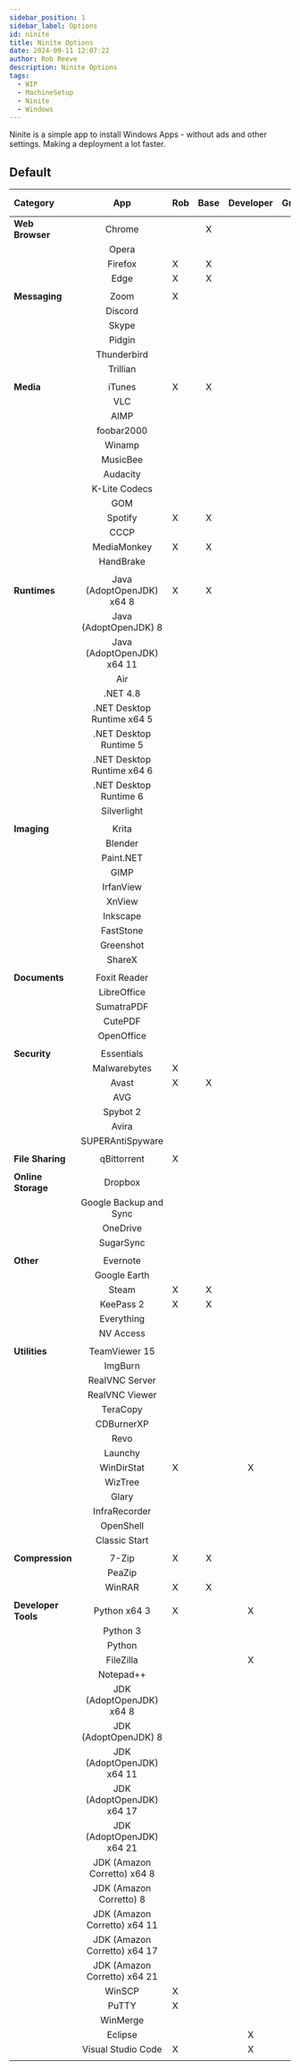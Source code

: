 ```yaml
---  
sidebar_position: 1  
sidebar_label: Options
id: ninite
title: Ninite Options
date: 2024-09-11 12:07:22
author: Rob Reeve
description: Ninite Options
tags: 
  - WIP
  - MachineSetup
  - Ninite
  - Windows
---  
```


<!-- SPDX-License-Identifier: CC-BY-SA-4.0 -->

Ninite is a simple app to install Windows Apps - without ads and other settings. Making a deployment a lot faster.

## Default

| Category            |             App              | Rob | Base | Developer | Graphics | Basic | Not Installed |
| :------------------ | :--------------------------: | --- | :--: | :-------: | :------: | ----- | :-----------: |
| **Web Browser**     |            Chrome            |     |  X   |           |          |       |               |
|                     |            Opera             |     |      |           |          |       |       X       |
|                     |           Firefox            | X   |  X   |           |          | X     |               |
|                     |             Edge             | X   |  X   |           |          | X     |       X       |
|                     |                              |     |      |           |          |       |               |
| **Messaging**       |             Zoom             | X   |      |           |          |       |       X       |
|                     |           Discord            |     |      |           |          |       |       X       |
|                     |            Skype             |     |      |           |          |       |       X       |
|                     |            Pidgin            |     |      |           |          |       |       X       |
|                     |         Thunderbird          |     |      |           |          |       |       X       |
|                     |           Trillian           |     |      |           |          |       |       X       |
|                     |                              |     |      |           |          |       |               |
| **Media**           |            iTunes            | X   |  X   |           |          | X     |               |
|                     |             VLC              |     |      |           |          |       |       X       |
|                     |             AIMP             |     |      |           |          |       |       X       |
|                     |          foobar2000          |     |      |           |          |       |       X       |
|                     |            Winamp            |     |      |           |          |       |       X       |
|                     |           MusicBee           |     |      |           |          |       |       X       |
|                     |           Audacity           |     |      |           |          |       |       X       |
|                     |        K-Lite Codecs         |     |      |           |          |       |       X       |
|                     |             GOM              |     |      |           |          |       |       X       |
|                     |           Spotify            | X   |  X   |           |          |       |               |
|                     |             CCCP             |     |      |           |          |       |       X       |
|                     |         MediaMonkey          | X   |  X   |           |          |       |               |
|                     |          HandBrake           |     |      |           |          |       |       X       |
|                     |                              |     |      |           |          |       |               |
| **Runtimes**        |  Java (AdoptOpenJDK) x64 8   | X   |  X   |           |          | X     |               |
|                     |    Java (AdoptOpenJDK) 8     |     |      |           |          |       |       X       |
|                     |  Java (AdoptOpenJDK) x64 11  |     |      |           |          |       |       X       |
|                     |             Air              |     |      |           |          |       |               |
|                     |           .NET 4.8           |     |      |           |          |       |               |
|                     |  .NET Desktop Runtime x64 5  |     |      |           |          |       |               |
|                     |    .NET Desktop Runtime 5    |     |      |           |          |       |               |
|                     |  .NET Desktop Runtime x64 6  |     |      |           |          |       |               |
|                     |    .NET Desktop Runtime 6    |     |      |           |          |       |               |
|                     |         Silverlight          |     |      |           |          |       |       X       |
|                     |                              |     |      |           |          |       |               |
| **Imaging**         |            Krita             |     |      |           |          |       |       X       |
|                     |           Blender            |     |      |           |          |       |       X       |
|                     |          Paint.NET           |     |      |           |    X     |       |               |
|                     |             GIMP             |     |      |           |    X     |       |               |
|                     |          IrfanView           |     |      |           |          |       |       X       |
|                     |            XnView            |     |      |           |          |       |       X       |
|                     |           Inkscape           |     |      |           |    X     |       |               |
|                     |          FastStone           |     |      |           |          |       |       X       |
|                     |          Greenshot           |     |      |           |          |       |       X       |
|                     |            ShareX            |     |      |           |          |       |       X       |
|                     |                              |     |      |           |          |       |               |
| **Documents**       |         Foxit Reader         |     |      |           |          |       |       X       |
|                     |         LibreOffice          |     |      |           |          |       |       X       |
|                     |          SumatraPDF          |     |      |           |          |       |       X       |
|                     |           CutePDF            |     |      |           |          |       |               |
|                     |          OpenOffice          |     |      |           |          |       |       X       |
|                     |                              |     |      |           |          |       |               |
| **Security**        |          Essentials          |     |      |           |          |       |       X       |
|                     |         Malwarebytes         | X   |      |           |          | x     |               |
|                     |            Avast             | X   |  X   |           |          | x     |               |
|                     |             AVG              |     |      |           |          |       |       X       |
|                     |           Spybot 2           |     |      |           |          |       |       X       |
|                     |            Avira             |     |      |           |          |       |       X       |
|                     |       SUPERAntiSpyware       |     |      |           |          |       |       X       |
|                     |                              |     |      |           |          |       |               |
| **File Sharing**    |         qBittorrent          | X   |      |           |          |       |       X       |
|                     |                              |     |      |           |          |       |               |
| **Online Storage**  |           Dropbox            |     |      |           |          |       |       X       |
|                     |    Google Backup and Sync    |     |      |           |          |       |       X       |
|                     |           OneDrive           |     |      |           |          |       |       X       |
|                     |          SugarSync           |     |      |           |          |       |       X       |
|                     |                              |     |      |           |          |       |               |
| **Other**           |           Evernote           |     |      |           |          |       |       X       |
|                     |         Google Earth         |     |      |           |          |       |       X       |
|                     |            Steam             | X   |  X   |           |          | X     |               |
|                     |          KeePass 2           | X   |  X   |           |          | X     |               |
|                     |          Everything          |     |      |           |          |       |       X       |
|                     |          NV Access           |     |      |           |          |       |       X       |
|                     |                              |     |      |           |          |       |               |
| **Utilities**       |        TeamViewer 15         |     |      |           |          | X     |       X       |
|                     |           ImgBurn            |     |      |           |          |       |       X       |
|                     |        RealVNC Server        |     |      |           |          |       |       X       |
|                     |        RealVNC Viewer        |     |      |           |          |       |       X       |
|                     |           TeraCopy           |     |      |           |          |       |       X       |
|                     |          CDBurnerXP          |     |      |           |          |       |       X       |
|                     |             Revo             |     |      |           |          |       |       X       |
|                     |           Launchy            |     |      |           |          |       |       X       |
|                     |          WinDirStat          | X   |      |     X     |          |       |               |
|                     |           WizTree            |     |      |           |          |       |               |
|                     |            Glary             |     |      |           |          |       |       X       |
|                     |        InfraRecorder         |     |      |           |          |       |       X       |
|                     |          OpenShell           |     |      |           |          |       |       X       |
|                     |        Classic Start         |     |      |           |          |       |       X       |
|                     |                              |     |      |           |          |       |               |
| **Compression**     |            7-Zip             | X   |  X   |           |          | X     |               |
|                     |            PeaZip            |     |      |           |          |       |       X       |
|                     |            WinRAR            | X   |  X   |           |          |       |               |
|                     |                              |     |      |           |          |       |               |
| **Developer Tools** |         Python x64 3         | X   |      |     X     |          |       |               |
|                     |           Python 3           |     |      |           |          |       |       X       |
|                     |            Python            |     |      |           |          |       |       X       |
|                     |          FileZilla           |     |      |     X     |          |       |               |
|                     |          Notepad++           |     |      |           |          |       |       X       |
|                     |   JDK (AdoptOpenJDK) x64 8   |     |      |           |          |       |       X       |
|                     |     JDK (AdoptOpenJDK) 8     |     |      |           |          |       |       X       |
|                     |  JDK (AdoptOpenJDK) x64 11   |     |      |           |          |       |       X       |
|                     |  JDK (AdoptOpenJDK) x64 17   |     |      |           |          |       |       X       |
|                     |  JDK (AdoptOpenJDK) x64 21   |     |      |           |          |       |       X       |
|                     | JDK (Amazon Corretto) x64 8  |     |      |           |          |       |       X       |
|                     |   JDK (Amazon Corretto) 8    |     |      |           |          |       |       X       |
|                     | JDK (Amazon Corretto) x64 11 |     |      |           |          |       |       X       |
|                     | JDK (Amazon Corretto) x64 17 |     |      |           |          |       |       X       |
|                     | JDK (Amazon Corretto) x64 21 |     |      |           |          |       |       X       |
|                     |            WinSCP            | X   |      |           |          |       |       X       |
|                     |            PuTTY             | X   |      |           |          |       |       X       |
|                     |           WinMerge           |     |      |           |          |       |       X       |
|                     |           Eclipse            |     |      |     X     |          |       |               |
|                     |      Visual Studio Code      | X   |      |     X     |          |       |               |
|                     |                              |     |      |           |          |       |               |
